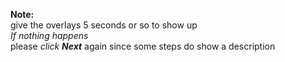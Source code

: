 **Note:**  
give the overlays 5 seconds or so to show up  
    _If nothing happens_  
    please _click **Next**_ again since some steps do show a description  
    